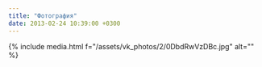 ```yaml
---
title: "Фотография"
date: 2013-02-24 10:39:00 +0300
---
```



{% include media.html f="/assets/vk_photos/2/0DbdRwVzDBc.jpg" alt="" %}
